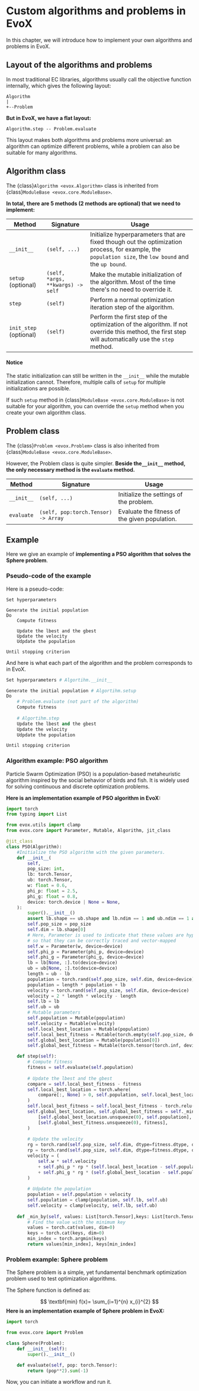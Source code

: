 # Custom algorithms and problems in EvoX

In this chapter, we will introduce how to implement your own algorithms and problems in EvoX.

## Layout of the algorithms and problems

In most traditional EC libraries, algorithms usually call the objective function internally, which gives the following layout:

```
Algorithm
|
+--Problem
```

**But in EvoX, we have a flat layout:**

```
Algorithm.step -- Problem.evaluate
```

This layout makes both algorithms and problems more universal: an algorithm can optimize different problems, while a problem can also be suitable for many algorithms.



## Algorithm class

The {class}`Algorithm <evox.Algorithm>` class is inherited from {class}`ModuleBase <evox.core.ModuleBase>`.

**In total,** **there are 5 methods (2 methods are optional) that we need to implement:**

| Method       | Signature                               | Usage                                                                                                              |
| ------------ | --------------------------------------- | ------------------------------------------------------------------------------------------------------------------ |
| `__init__` | `(self, ...)`                   | Initialize hyperparameters that are fixed though out the optimization process, for example, the `population size`, the `low bound` and the `up bound`. |
| `setup` (optional) | `(self, *args, **kwargs) -> self` | Make the mutable initialization of the algorithm.  Most of the time there's no need to override it. |
| `step`               | `(self)`                        | Perform a normal optimization iteration step of the algorithm. |
| `init_step` (optional) | `(self)` | Perform the first step of the optimization of the algorithm.  If not override this method, the first step will automatically use the `step` method. |

#### Notice

The static initialization can still be written in the `__init__` while the mutable initialization cannot. Therefore, multiple calls of `setup` for multiple initializations are possible.

If such `setup` method in {class}`ModuleBase <evox.core.ModuleBase>` is not suitable for your algorithm, you can override the `setup` method when you create your own algorithm class.



## Problem class

The {class}`Problem <evox.Problem>` class is also inherited from {class}`ModuleBase <evox.core.ModuleBase>`. 

However, the Problem class is quite simpler. **Beside the`__init__` method, the only necessary method is the `evaluate` method.**

| Method     | Signature                                   | Usage                                         |
| ---------- | ------------------------------------------- | --------------------------------------------- |
| `__init__` | `(self, ...)`                       | Initialize the settings of the problem.       |
| `evaluate` | `(self, pop:torch.Tensor) -> Array` | Evaluate the fitness of the given population. |



## Example

Here we give an example of **implementing a PSO algorithm that solves the Sphere problem**.

### Pseudo-code of the example

Here is a pseudo-code:

```text
Set hyperparameters

Generate the initial population
Do
    Compute fitness
    
    Update the lbest and the gbest
    Update the velocity
    Udpdate the population
    
Until stopping criterion
```

And here is what each part of the algorithm and the problem corresponds to in EvoX.

```python
Set hyperparameters # Algortihm.__init__

Generate the initial population # Algortihm.setup
Do
    # Problem.evaluate (not part of the algorithm)
    Compute fitness
    
    # Algortihm.step
    Update the lbest and the gbest
    Update the velocity
    Udpdate the population

Until stopping criterion
```

### Algorithm example: PSO algorithm

Particle Swarm Optimization (PSO) is a population-based metaheuristic algorithm inspired by the social behavior of birds and fish. It is widely used for solving continuous and discrete optimization problems.

**Here is an implementation example of PSO algorithm in EvoX:**

```python
import torch
from typing import List

from evox.utils import clamp
from evox.core import Parameter, Mutable, Algorithm, jit_class

@jit_class
class PSO(Algorithm):
    #Initialize the PSO algorithm with the given parameters.
    def __init__(
        self,
        pop_size: int,
        lb: torch.Tensor,
        ub: torch.Tensor,
        w: float = 0.6,
        phi_p: float = 2.5,
        phi_g: float = 0.8,
        device: torch.device | None = None,
    ):
        super().__init__()
        assert lb.shape == ub.shape and lb.ndim == 1 and ub.ndim == 1 and lb.dtype == ub.dtype
        self.pop_size = pop_size
        self.dim = lb.shape[0]
        # Here, Parameter is used to indicate that these values are hyper-parameters
        # so that they can be correctly traced and vector-mapped
        self.w = Parameter(w, device=device)
        self.phi_p = Parameter(phi_p, device=device)
        self.phi_g = Parameter(phi_g, device=device)
        lb = lb[None, :].to(device=device)
        ub = ub[None, :].to(device=device)
        length = ub - lb
        population = torch.rand(self.pop_size, self.dim, device=device)
        population = length * population + lb
        velocity = torch.rand(self.pop_size, self.dim, device=device)
        velocity = 2 * length * velocity - length
        self.lb = lb
        self.ub = ub
        # Mutable parameters
        self.population = Mutable(population)
        self.velocity = Mutable(velocity)
        self.local_best_location = Mutable(population)
        self.local_best_fitness = Mutable(torch.empty(self.pop_size, device=device).fill_(torch.inf))
        self.global_best_location = Mutable(population[0])
        self.global_best_fitness = Mutable(torch.tensor(torch.inf, device=device))

    def step(self):
        # Compute fitness
        fitness = self.evaluate(self.population)
        
        # Update the lbest and the gbest
        compare = self.local_best_fitness - fitness
        self.local_best_location = torch.where(
            compare[:, None] > 0, self.population, self.local_best_location
        )
        self.local_best_fitness = self.local_best_fitness - torch.relu(compare)
        self.global_best_location, self.global_best_fitness = self._min_by(
            [self.global_best_location.unsqueeze(0), self.population],
            [self.global_best_fitness.unsqueeze(0), fitness],
        )
        
        # Update the velocity
        rg = torch.rand(self.pop_size, self.dim, dtype=fitness.dtype, device=fitness.device)
        rp = torch.rand(self.pop_size, self.dim, dtype=fitness.dtype, device=fitness.device)
        velocity = (
            self.w * self.velocity
            + self.phi_p * rp * (self.local_best_location - self.population)
            + self.phi_g * rg * (self.global_best_location - self.population)
        )
        
        # Udpdate the population
        population = self.population + velocity
        self.population = clamp(population, self.lb, self.ub)
        self.velocity = clamp(velocity, self.lb, self.ub)
        
    def _min_by(self, values: List[torch.Tensor],keys: List[torch.Tensor],):
        # Find the value with the minimum key
        values = torch.cat(values, dim=0)
        keys = torch.cat(keys, dim=0)
        min_index = torch.argmin(keys)
        return values[min_index], keys[min_index]
```

### Problem example: Sphere problem

The Sphere problem is a simple, yet fundamental benchmark optimization problem used to test optimization algorithms.

The Sphere function is defined as:

$$
\textbf{min} f(x)= \sum_{i=1}^{n} x_{i}^{2}
$$
**Here is an implementation example of Sphere problem in EvoX:**

```python
import torch

from evox.core import Problem

class Sphere(Problem):
    def __init__(self):
        super().__init__()

    def evaluate(self, pop: torch.Tensor):
        return (pop**2).sum(-1)
```

Now, you can initiate a workflow and run it.
